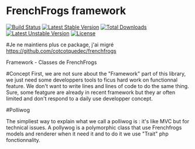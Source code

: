 # FrenchFrogs framework

[![Build Status](https://travis-ci.org/FrenchFrogs/framework.svg)](https://travis-ci.org/FrenchFrogs/framework)
[![Latest Stable Version](https://poser.pugx.org/frenchfrogs/framework/v/stable)](https://packagist.org/packages/frenchfrogs/framework)
[![Total Downloads](https://poser.pugx.org/frenchfrogs/framework/downloads)](https://packagist.org/packages/frenchfrogs/framework) 
[![Latest Unstable Version](https://poser.pugx.org/frenchfrogs/framework/v/unstable)](https://packagist.org/packages/frenchfrogs/framework) 
[![License](https://poser.pugx.org/frenchfrogs/framework/license)](https://packagist.org/packages/frenchfrogs/framework)

#Je ne maintiens plus ce package, j'ai migré https://github.com/cotcotquedec/frenchfrogs


Framework - Classes de FrenchFrogs

#Concept
First, we are not sure about the "Framework" part of this library, we just need some developpers tools to ficus hard work on functionnal feature. We don't want to write lines and lines of code to do the same thing.
Sure, some featgure are already in recent framework but they ar often limited and don't respond to a daily use developper concept.

#Polliwog

The simpliest way to explain what we call a polliwog is : it's like MVC but for technical issues.
A pollywog is a polymorphic class that use Frenchfrogs models and renderer when it need it and to do it we use "Trait" php fonctionnality.

